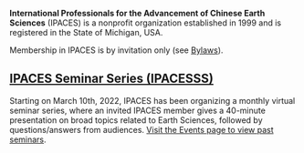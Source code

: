 **International Professionals for the Advancement of Chinese
Earth Sciences** (IPACES) is a nonprofit
organization established in 1999
and is registered in the State of Michigan, USA.

Membership in IPACES is by invitation only (see [Bylaws](/about/bylaws/)).

## [IPACES Seminar Series (IPACESSS)](/events/)

Starting on March 10th, 2022, IPACES has been organizing a monthly virtual
seminar series, where an invited IPACES member gives a 40-minute presentation
on broad topics related to Earth Sciences, followed by questions/answers from
audiences. [Visit the Events page to view past seminars](/events/).

